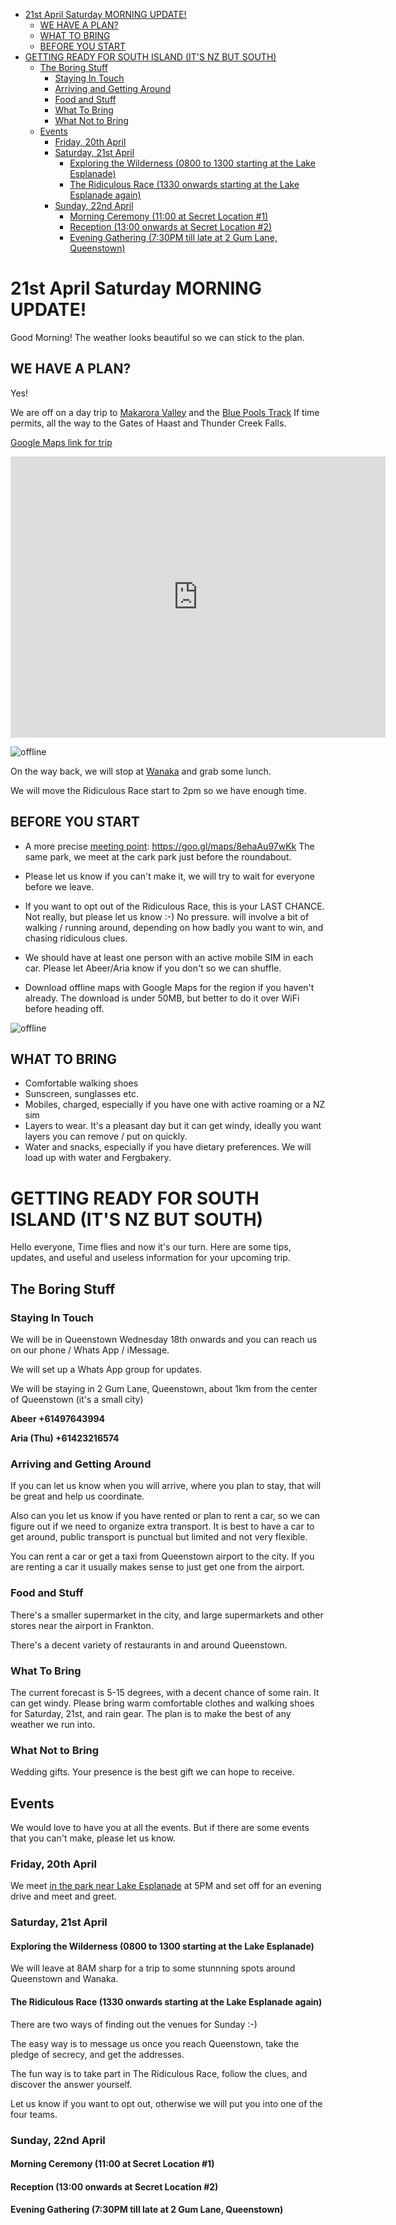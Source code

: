 <!-- TOC depthFrom:1 depthTo:6 withLinks:1 updateOnSave:1 orderedList:0 -->

- [21st April Saturday MORNING UPDATE!](#21st-april-saturday-morning-update)
	- [WE HAVE A PLAN?](#we-have-a-plan)
	- [WHAT TO BRING](#what-to-bring)
	- [BEFORE YOU START](#before-you-start)
- [GETTING READY FOR SOUTH ISLAND (IT'S NZ BUT SOUTH)](#getting-ready-for-south-island-its-nz-but-south)
	- [The Boring Stuff](#the-boring-stuff)
		- [Staying In Touch](#staying-in-touch)
		- [Arriving and Getting Around](#arriving-and-getting-around)
		- [Food and Stuff](#food-and-stuff)
		- [What To Bring](#what-to-bring)
		- [What Not to Bring](#what-not-to-bring)
	- [Events](#events)
		- [Friday, 20th April](#friday-20th-april)
		- [Saturday, 21st April](#saturday-21st-april)
			- [Exploring the Wilderness (0800 to 1300 starting at the Lake Esplanade)](#exploring-the-wilderness-0800-to-1300-starting-at-the-lake-esplanade)
			- [The Ridiculous Race (1330 onwards starting at the Lake Esplanade again)](#the-ridiculous-race-1330-onwards-starting-at-the-lake-esplanade-again)
		- [Sunday, 22nd April](#sunday-22nd-april)
			- [Morning Ceremony (11:00 at Secret Location #1)](#morning-ceremony-1100-at-secret-location-1)
			- [Reception (13:00 onwards at Secret Location #2)](#reception-1300-onwards-at-secret-location-2)
			- [Evening Gathering (7:30PM till late at 2 Gum Lane, Queenstown)](#evening-gathering-730pm-till-late-at-2-gum-lane-queenstown)

<!-- /TOC -->

# 21st April Saturday MORNING UPDATE!

Good Morning!
The weather looks beautiful so we can stick to the plan.




## WE HAVE A PLAN?

Yes!

We are off on a day trip to [Makarora Valley](https://www.lakewanaka.co.nz/plan-your-trip/regions/makarora/) and the [Blue Pools Track](https://www.newzealand.com/int/feature/blue-pools-track/) If time permits, all the way to the Gates of Haast and Thunder Creek Falls.

[Google Maps link for trip](https://goo.gl/maps/LoP67V1ukUz)

<iframe src="https://www.google.com/maps/embed?pb=!1m40!1m12!1m3!1d728073.3498590288!2d168.45635615829335!3d-44.534884727553056!2m3!1f0!2f0!3f0!3m2!1i1024!2i768!4f13.1!4m25!3e0!4m5!1s0xa9d4e28172d07365%3A0xe3aa68245bf75dee!2sOne+Mile+Car+Park+Lake+Esplanade%2C+Queenstown!3m2!1d-45.037638199999996!2d168.6485611!4m5!1s0x6cd5674c70df2a35%3A0xc801d0fea1bbf729!2sBlue+Pools+Walk+Haast+Pass-Makarora+Rd%2C+Mt+Aspiring+National+Park+9382!3m2!1d-44.164171499999995!2d169.2767831!4m5!1s0x6cd57d5f669c919b%3A0x7897059ae4e158fc!2sGates+of+Haast%2C+West+Coast!3m2!1d-44.039798399999995!2d169.3798685!4m5!1s0x6cd57d43b82e7fdb%3A0x432887a761d4ef16!2sThunder+Creek+Falls+Haast+Pass-Makarora+Road%2C+Mt+Aspiring+National+Park!3m2!1d-44.0381238!2d169.3650131!5e0!3m2!1sen!2snz!4v1524250210178" width="600" height="450" frameborder="0" style="border:0" allowfullscreen></iframe>

![offline](https://github.com/colourmeamused/www.wombatism.club/raw/master/daytripmap.jpg)


On the way back, we will stop at [Wanaka](https://www.lakewanaka.co.nz/things-to-do/wanaka-food-and-drink/) and grab some lunch.


We will move the Ridiculous Race start to 2pm so we have enough time.



## BEFORE YOU START


- A more precise [meeting point](https://goo.gl/maps/8ehaAu97wKk): https://goo.gl/maps/8ehaAu97wKk
The same park, we meet at the cark park just before the roundabout.

- Please let us know if you can't make it, we will try to wait for everyone before we leave.

- If you want to opt out of the Ridiculous Race, this is your LAST CHANCE. Not really, but please let us know :-) No pressure. will involve a bit of walking / running around, depending on how badly you want to win, and chasing ridiculous clues.

- We should have at least one person with an active mobile SIM in each car. Please let Abeer/Aria know if you don't so we can shuffle.

- Download offline maps with Google Maps for the region if you haven't already. The download is under 50MB, but better to do it over WiFi before heading off.

![offline](https://github.com/colourmeamused/www.wombatism.club/raw/master/offlinemap.jpg)


## WHAT TO BRING

- Comfortable walking shoes
- Sunscreen, sunglasses etc.
- Mobiles, charged, especially if you have one with active roaming or a NZ sim
- Layers to wear. It's a pleasant day but it can get windy, ideally you want layers you can remove / put on quickly.
- Water and snacks, especially if you have dietary preferences. We will load up with water and Fergbakery.


# GETTING READY FOR SOUTH ISLAND (IT'S NZ BUT SOUTH)

Hello everyone,
Time flies and now it's our turn. Here are some tips, updates, and useful and useless information for your upcoming trip.

## The Boring Stuff

### Staying In Touch

We will be in Queenstown Wednesday 18th onwards and you can reach us on our phone / Whats App / iMessage.

We will set up a Whats App group for updates.

We will be staying in 2 Gum Lane, Queenstown, about 1km from the center of Queenstown (it's a small city)

**Abeer      +61497643994**

**Aria (Thu) +61423216574**

### Arriving and Getting Around

<div id="metservice-widget">
<script>
(function(d){
var i = d.createElement("iframe");
i.setAttribute("src", "https://services.metservice.com/weather-widget/widget?params=blue|large|portrait|days-3|modern&loc=queenstown&type=urban&domain=" + d.location.hostname);
i.style.width = "300px";
i.style.height = "239px";
i.style.border = "0";
i.setAttribute("allowtransparency", "true");
i.setAttribute("id", "widget-iframe");
d.getElementById("metservice-widget").appendChild(i);
})(document);
</script>
</div>


If you can let us know when you will arrive, where you plan to stay, that will be great and help us coordinate.

Also can you let us know if you have rented or plan to rent a car, so we can figure out if we need to organize extra transport. It is best to have a car to get around, public transport is punctual but limited and not very flexible.

You can rent a car or get a taxi from  Queenstown airport to the city. If you are renting a car it usually makes sense to just get one from the airport.

### Food and Stuff

There's a smaller supermarket in the city, and large supermarkets and other stores near the airport in Frankton.

There's a decent variety of restaurants in and around Queenstown.

### What To Bring

The current forecast is 5-15 degrees, with a decent chance of some rain. It can get windy. Please bring warm comfortable clothes and walking shoes for Saturday, 21st, and rain gear. The plan is to make the best of any weather we run into.

### What Not to Bring

Wedding gifts. Your presence is the best gift we can hope to receive.

## Events

We would love to have you at all the events. But if there are some events that you can't make, please let us know.

### Friday, 20th April

We meet [in the park near Lake Esplanade](https://goo.gl/maps/6ah1o3bjbbG2) at 5PM and set off for an evening drive and meet and greet.

### Saturday, 21st April

#### Exploring the Wilderness (0800 to 1300 starting at the Lake Esplanade)

We will leave at 8AM sharp for a trip to some stunnning spots around Queenstown and Wanaka.

#### The Ridiculous Race (1330 onwards starting at the Lake Esplanade again)

There are two ways of finding out the venues for Sunday :-)

The easy way is to message us once you reach Queenstown, take the pledge of secrecy, and get the addresses.

The fun way is to take part in The Ridiculous Race, follow the clues, and discover the answer yourself.

Let us know if you want to opt out, otherwise we will put you into one of the four teams.

### Sunday, 22nd April

#### Morning Ceremony (11:00 at Secret Location #1)


#### Reception (13:00 onwards at Secret Location #2)


#### Evening Gathering (7:30PM till late at 2 Gum Lane, Queenstown)

